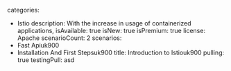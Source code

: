 categories:
  - Istio
description:
  With the increase in usage of containerized applications,
isAvailable: true
isNew: true
isPremium: true
license: Apache
scenarioCount: 2
scenarios:
  - Fast Apiuk900
  - Installation And First Stepsuk900
title: Introduction to Istiouk900
pulling: true
testingPull: asd
